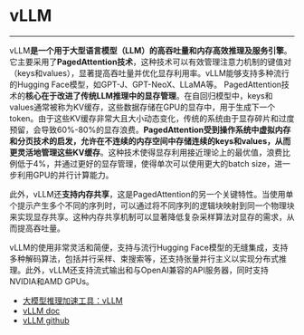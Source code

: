 # vLLM


---


vLLM**是一个用于大型语言模型（LLM）的高吞吐量和内存高效推理及服务引擎**。它主要采用了**PagedAttention技术**，这种技术可以有效管理注意力机制的键值对（keys和values），显著提高吞吐量并优化显存利用率。vLLM能够支持多种流行的Hugging Face模型，如GPT-J、GPT-NeoX、LLaMA等。
PagedAttention技术的**核心在于改进了传统LLM推理中的显存管理**。在自回归模型中，keys和values通常被称为KV缓存，这些数据存储在GPU的显存中，用于生成下一个token。由于这些KV缓存非常大且大小动态变化，传统的系统由于显存碎片和过度预留，会导致60%-80%的显存浪费。**PagedAttention受到操作系统中虚拟内存和分页技术的启发，允许在不连续的内存空间中存储连续的keys和values，从而更灵活地管理这些KV缓存**。这种技术使得显存利用接近理论上的最优值，浪费比例低于4%，并通过更好的显存管理，使得单次可以使用更大的batch size，进一步利用GPU的并行计算能力。

此外，vLLM还**支持内存共享**，这是PagedAttention的另一个关键特性。当使用单个提示产生多个不同的序列时，可以通过将不同序列的逻辑块映射到同一个物理块来实现显存共享。这种内存共享机制可以显著降低复杂采样算法对显存的需求，从而提高吞吐量。

vLLM的使用非常灵活和简便，支持与流行Hugging Face模型的无缝集成，支持多种解码算法，包括并行采样、束搜索等，还支持张量并行主义以实现分布式推理。此外，vLLM还支持流式输出和与OpenAI兼容的API服务器，同时支持NVIDIA和AMD GPUs。


- [大模型推理加速工具：vLLM](https://zhuanlan.zhihu.com/p/642802585)
- [vLLM doc](https://docs.vllm.ai/en/latest/index.html)
- [vLLM github](https://github.com/vllm-project/vllm?tab=readme-ov-file)